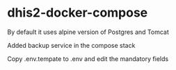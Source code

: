 # dhis2-docker-compose

By default it uses alpine version of Postgres and Tomcat

Added backup service in the compose stack

Copy .env.tempate to .env and edit the mandatory fields
